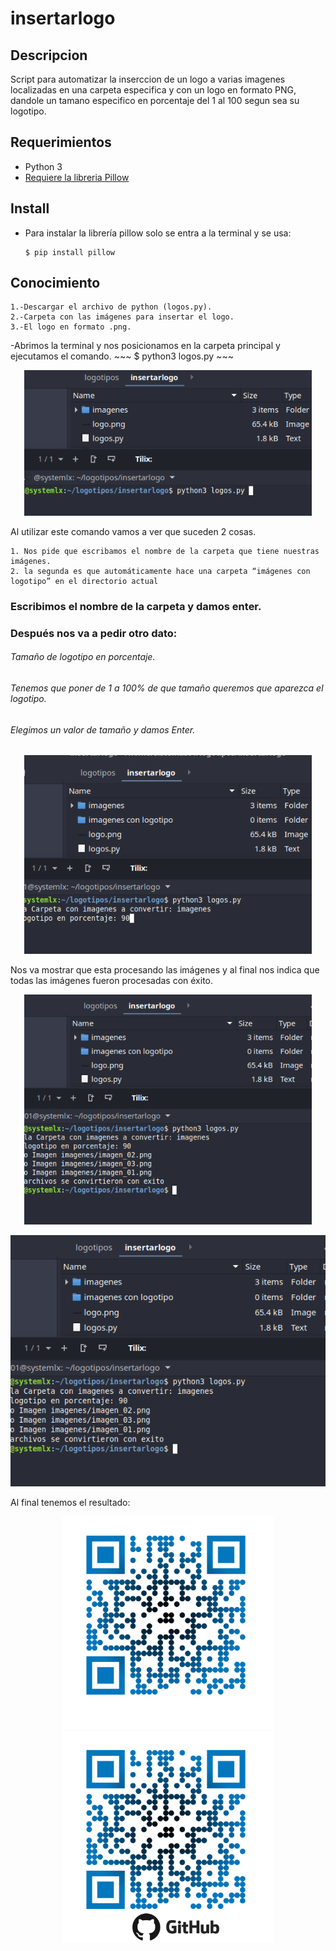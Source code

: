 # insertarlogo

## Descripcion

Script para automatizar la inserccion de un logo a varias imagenes localizadas en una carpeta especifica y con un logo en formato PNG, dandole un tamano especifico en porcentaje del 1 al 100 segun sea su logotipo.

## Requerimientos 

- Python 3
- [Requiere la libreria Pillow](https://pypi.org/project/Pillow/)


## Install

- Para instalar la librería pillow solo se entra a la terminal y se usa:
    ~~~
    ​$ pip install pillow
    ~~~

## Conocimiento

    1.-Descargar el archivo de python (logos.py).
    2.-Carpeta con las imágenes para insertar el logo.
    3.-El logo en formato .png.


-Abrimos la terminal y nos posicionamos en la carpeta principal y ejecutamos el comando.
    ~~~
    ​$ python3 logos.py
    ~~~

<p align="center"><img src="https://github.com/manuelvidales/insertarlogo/blob/main/tuto/step01.png" width="460"></p>

Al utilizar este comando vamos a ver que suceden 2 cosas.

    1. Nos pide que escribamos el nombre de la carpeta que tiene nuestras imágenes.
    2. la segunda es que automáticamente hace una carpeta “imágenes con logotipo” en el directorio actual

### Escribimos el nombre de la carpeta y damos enter.
### Después nos va a pedir otro dato:
###### Tamaño de logotipo en porcentaje.

###### Tenemos que poner de 1 a 100% de que tamaño queremos que aparezca el logotipo.
###### Elegimos un valor de tamaño y damos Enter.

<p align="center"><img src="https://github.com/manuelvidales/insertarlogo/blob/main/tuto/step02.png" width="460"></p>

Nos va mostrar que esta procesando las imágenes y al final nos indica que todas las imágenes fueron procesadas con éxito.

<p align="center"><img src="https://github.com/manuelvidales/insertarlogo/blob/main/tuto/step03.png" width="460"></p>

![This is a alt text.](/tuto/step03.png "This is a sample image.")


Al final tenemos el resultado:

<p align="center"><img src="https://github.com/manuelvidales/insertarlogo/blob/main/imagenes/imagen_01.png" width="340"> <img src="https://github.com/manuelvidales/insertarlogo/blob/main/tuto/demo.png" width="340"></p>

